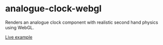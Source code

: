 # analogue-clock-webgl

Renders an analogue clock component with realistic second hand physics using WebGL.

<a href="https://easleydp.github.io/analogue-clock-webgl/">Live example</a>
